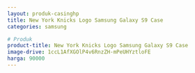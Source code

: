 ```yaml
---
layout: produk-casinghp
title: New York Knicks Logo Samsung Galaxy S9 Case
categories: samsung

# Produk
product-title: New York Knicks Logo Samsung Galaxy S9 Case
image-drive: 1ccL1AfXGOlP4v6RnzZH-mPeUHYztloFE
harga: 90000
---
```

